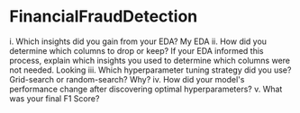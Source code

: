 # FinancialFraudDetection
i. Which insights did you gain from your EDA? 
My EDA 
ii. How did you determine which columns to drop or keep? If your EDA informed this process, explain which insights you used to determine which columns were not needed. Looking 
iii. Which hyperparameter tuning strategy did you use? Grid-search or random-search? Why? 
iv. How did your model's performance change after discovering optimal hyperparameters? 
v. What was your final F1 Score? 
